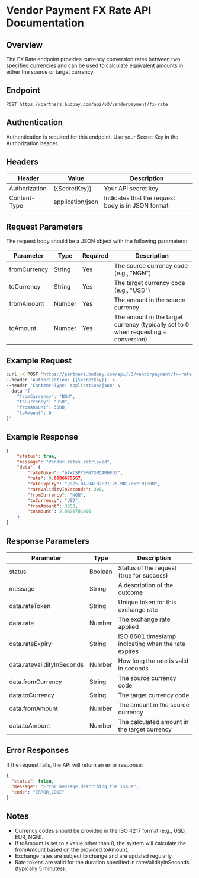 # Vendor Payment FX Rate API Documentation

## Overview
The FX Rate endpoint provides currency conversion rates between two specified currencies and can be used to calculate equivalent amounts in either the source or target currency.

## Endpoint
```
POST https://partners.budpay.com/api/v3/vendorpayment/fx-rate
```

## Authentication
Authentication is required for this endpoint. Use your Secret Key in the Authorization header.

## Headers
| Header | Value | Description |
|--------|-------|-------------|
| Authorization | {{SecretKey}} | Your API secret key |
| Content-Type | application/json | Indicates that the request body is in JSON format |

## Request Parameters
The request body should be a JSON object with the following parameters:

| Parameter | Type | Required | Description |
|-----------|------|----------|-------------|
| fromCurrency | String | Yes | The source currency code (e.g., "NGN") |
| toCurrency | String | Yes | The target currency code (e.g., "USD") |
| fromAmount | Number | Yes | The amount in the source currency |
| toAmount | Number | Yes | The amount in the target currency (typically set to 0 when requesting a conversion) |

## Example Request
```bash
curl -X POST 'https://partners.budpay.com/api/v3/vendorpayment/fx-rate' \
--header 'Authorization: {{SecretKey}}' \
--header 'Content-Type: application/json' \
--data '{
    "fromCurrency": "NGN",
    "toCurrency": "USD",
    "fromAmount": 3000,
    "toAmount": 0
}'
```

## Example Response
```json
{
    "status": true,
    "message": "Vendor rates retrieved",
    "data": {
        "rateToken": "bfxtSPYEMNY3MQARGFO3",
        "rate": 0.0006675567,
        "rateExpiry": "2025-04-04T02:21:26.9817662+01:00",
        "rateValidityInSeconds": 300,
        "fromCurrency": "NGN",
        "toCurrency": "USD",
        "fromAmount": 3000,
        "toAmount": 2.0026701000
    }
}
```

## Response Parameters
| Parameter | Type | Description |
|-----------|------|-------------|
| status | Boolean | Status of the request (true for success) |
| message | String | A description of the outcome |
| data.rateToken | String | Unique token for this exchange rate |
| data.rate | Number | The exchange rate applied |
| data.rateExpiry | String | ISO 8601 timestamp indicating when the rate expires |
| data.rateValidityInSeconds | Number | How long the rate is valid in seconds |
| data.fromCurrency | String | The source currency code |
| data.toCurrency | String | The target currency code |
| data.fromAmount | Number | The amount in the source currency |
| data.toAmount | Number | The calculated amount in the target currency |

## Error Responses
If the request fails, the API will return an error response:

```json
{
  "status": false,
  "message": "Error message describing the issue",
  "code": "ERROR_CODE"
}
```

## Notes
- Currency codes should be provided in the ISO 4217 format (e.g., USD, EUR, NGN).
- If toAmount is set to a value other than 0, the system will calculate the fromAmount based on the provided toAmount.
- Exchange rates are subject to change and are updated regularly.
- Rate tokens are valid for the duration specified in rateValidityInSeconds (typically 5 minutes).